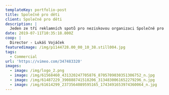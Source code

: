 ```yaml
---
templateKey: portfolio-post
title: Společně pro děti
client: Společně pro děti
description: |
  Jeden ze tří reklamních spotů pro neziskovou organizaci Společně pro děti.
date: 2019-07-11T10:35:18.800Z
coop: |
  Director - Lukáš Vojáček
featuredimage: /img/p1144728.00_00_10_38.still004.jpg
tags:
  - Commercial
url: 'https://vimeo.com/347483320'
images:
  - image: /img/logo_2.png
  - image: /img/61568460_431320247705876_8705709030351306752_n.jpg
  - image: /img/61487229_390888741518206_3134830061652279296_n.jpg
  - image: /img/61614299_2373564089595165_1743491653974360064_n.jpg
---
```


